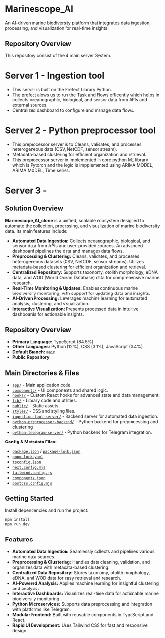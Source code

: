 # Marinescope_AI

An AI-driven marine biodiversity platform that integrates data ingestion, processing, and visualization
for real-time insights.

## Repository Overview
This repository consist of the 4 main server System.
# Server 1 - Ingestion tool 
- This server is built on the Prefect Library Python.
- The prefect alows us to run the Task and Flows efficently which helps in collects oceanographic, biological, and sensor data from APIs and external sources.
- Centralized dashboard to configure and manage data flows.

# Server 2 - Python preprocessor tool 
- This preprocessor server is to Cleans, validates, and processes heterogeneous data (CSV, NetCDF, sensor stream).
- Metadata-based clustering for efficient organization and retrieval.
- This preprocessor server in implemented in core python ML library which is Pytorch and the logic is impplemented using ARIMA MODEL, ARIMA MODEL, Time series.

# Server 3 - 
## Solution Overview

**Marinescope_AI_clone** is a unified, scalable ecosystem designed to automate the collection, processing, and visualization of marine biodiversity data. Its main features include:

- **Automated Data Ingestion:** Collects oceanographic, biological, and sensor data from APIs and user-provided sources. An advanced dashboard pipelines the data and manages data flows.
- **Preprocessing & Clustering:** Cleans, validates, and processes heterogeneous datasets (CSV, NetCDF, sensor streams). Utilizes metadata-based clustering for efficient organization and retrieval.
- **Centralized Repository:** Supports taxonomy, otolith morphology, eDNA data, and WOD (World Ocean Database) data for comprehensive marine research.
- **Real-Time Monitoring & Updates:** Enables continuous marine biodiversity monitoring, with support for updating data and insights.
- **AI-Driven Processing:** Leverages machine learning for automated analysis, clustering, and visualization.
- **Interactive Visualization:** Presents processed data in intuitive dashboards for actionable insights.

## Repository Overview

- **Primary Language:** TypeScript (84.5%)
- **Other Languages:** Python (12%), CSS (3.1%), JavaScript (0.4%)
- **Default Branch:** `main`
- **Public Repository**

## Main Directories & Files

- [`app/`](https://github.com/jothiprakasam/Marinescope_AI_clone/tree/main/app) - Main application code.
- [`components/`](https://github.com/jothiprakasam/Marinescope_AI_clone/tree/main/components) - UI components and shared logic.
- [`hooks/`](https://github.com/jothiprakasam/Marinescope_AI_clone/tree/main/hooks) - Custom React hooks for advanced state and data management.
- [`lib/`](https://github.com/jothiprakasam/Marinescope_AI_clone/tree/main/lib) - Library code and utilities.
- [`public/`](https://github.com/jothiprakasam/Marinescope_AI_clone/tree/main/public) - Static assets.
- [`styles/`](https://github.com/jothiprakasam/Marinescope_AI_clone/tree/main/styles) - CSS and styling files.
- [`ingestion-tool-server/`](https://github.com/jothiprakasam/Marinescope_AI_clone/tree/main/ingestion-tool-server) - Backend server for automated data ingestion.
- [`python-preprocessor-backend/`](https://github.com/jothiprakasam/Marinescope_AI_clone/tree/main/python-preprocessor-backend) - Python backend for preprocessing and clustering.
- [`python-telegram-server/`](https://github.com/jothiprakasam/Marinescope_AI_clone/tree/main/python-telegram-server) - Python backend for Telegram integration.

**Config & Metadata Files:**
- [`package.json`](https://github.com/jothiprakasam/Marinescope_AI_clone/blob/main/package.json) / [`package-lock.json`](https://github.com/jothiprakasam/Marinescope_AI_clone/blob/main/package-lock.json)
- [`pnpm-lock.yaml`](https://github.com/jothiprakasam/Marinescope_AI_clone/blob/main/pnpm-lock.yaml)
- [`tsconfig.json`](https://github.com/jothiprakasam/Marinescope_AI_clone/blob/main/tsconfig.json)
- [`next.config.mjs`](https://github.com/jothiprakasam/Marinescope_AI_clone/blob/main/next.config.mjs)
- [`tailwind.config.js`](https://github.com/jothiprakasam/Marinescope_AI_clone/blob/main/tailwind.config.js)
- [`components.json`](https://github.com/jothiprakasam/Marinescope_AI_clone/blob/main/components.json)
- [`postcss.config.mjs`](https://github.com/jothiprakasam/Marinescope_AI_clone/blob/main/postcss.config.mjs)

## Getting Started

Install dependencies and run the project:

```bash or Powershell
npm install
npm run dev
```

## Features

- **Automated Data Ingestion:** Seamlessly collects and pipelines various marine data sources.
- **Preprocessing & Clustering:** Handles data cleaning, validation, and organizes data with metadata-based clustering.
- **Centralized Data Repository:** Stores taxonomy, otolith morphology, eDNA, and WOD data for easy retrieval and research.
- **AI-Powered Analysis:** Applies machine learning for insightful clustering and analysis.
- **Interactive Dashboards:** Visualizes real-time data for actionable marine biodiversity monitoring.
- **Python Microservices:** Supports data preprocessing and integration with platforms like Telegram.
- **Modular Frontend:** Built with reusable components in TypeScript and React.
- **Rapid UI Development:** Uses Tailwind CSS for fast and responsive design.

